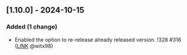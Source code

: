 <!-- @formatter:off -->
<!-- noinspection -->
<!-- Prevents auto format, for JetBrains IDE File > Settings > Editor > Code Style (Formatter Tab) > Turn formatter on/off with markers in code comments  -->

<!-- This file is automatically generate by logchange tool 🌳 🪓 => 🪵 -->
<!-- Visit https://github.com/logchange/logchange and leave a star 🌟 -->
<!-- !!! ⚠️ DO NOT MODIFY THIS FILE, YOUR CHANGES WILL BE LOST ⚠️ !!! -->


[1.10.0] - 2024-10-15
---------------------

### Added (1 change)

- Enabled the option to re-release already released version. !328 #316 ([LINK](https://github.com/witx98) @witx98)


